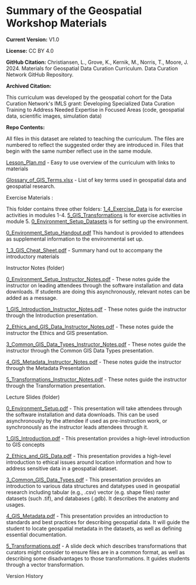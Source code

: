 # <a name="_n8o47u4ta0zv"></a>Summary of the Geospatial Workshop Materials
**Current Version:** V1.0

**License:** CC BY 4.0

**GitHub Citation:**  Christiansen, L., Grove, K., Kernik, M., Norris, T., Moore, J. 2024. Materials for Geospatial Data Curation Curriculum. Data Curation Network GitHub Repository. 

**Archived Citation:**

This curriculum was developed by the geospatial cohort for the Data Curation Network's IMLS grant: Developing Specialized Data Curation Training to Address Needed Expertise in Focused Areas (code, geospatial data, scientific images, simulation data)

**Repo Contents:**

All files in this dataset are related to teaching the curriculum. The files are numbered to reflect the suggested order they are introduced in. Files that begin with the same number reflect use in the same module.

[Lesson\_Plan.md](<Geospatial_Lesson_Plan.md>) - Easy to use overview of the curriculum with links to materials

[Glossary\_of\_GIS\_Terms.xlsx](<Glossary_of_GIS_Terms.xlsx>)  - List of key terms used in geospatial data and geospatial research.

Exercise Materials : 

This folder contains three other folders:  [1\_4\_Exercise\_Data](https://github.com/DataCurationNetwork/curation-curriculum/tree/2ac581994acb8824e664ff797534d3de78741da7/Specialized%20Data%20Types/Geospatial/Exercise%20Materials/1-4_Excercise_Dataset) is for exercise activities in modules 1-4.  [5\_GIS\_Transformations](https://github.com/DataCurationNetwork/curation-curriculum/tree/2ac581994acb8824e664ff797534d3de78741da7/Specialized%20Data%20Types/Geospatial/Exercise%20Materials/5_GIS_Tranformations) is for exercise activities in module 5. [0\_Environment_Setup_Datasets](https://github.com/DataCurationNetwork/curation-curriculum/tree/2ac581994acb8824e664ff797534d3de78741da7/Specialized%20Data%20Types/Geospatial/Exercise%20Materials/0_Environment_Setup_Datsets) is for setting up the environment.

[0\_Environment\_Setup\_Handout.pdf](<0_Environment_Setup_Handout.pdf>) This handout is provided to attendees as supplemental information to the environmental set up.

[1\_3\_GIS\_Cheat\_Sheet.pdf](<1_3_GIS_Cheat_Sheet.pdf>) - Summary hand out to accompany the introductory materials

Instructor Notes (folder)

[0\_Environment\_Setup\_Instructor\_Notes.pdf](https://github.com/DataCurationNetwork/curation-curriculum/blob/2ac581994acb8824e664ff797534d3de78741da7/Specialized%20Data%20Types/Geospatial/Instructor%20Notes/0_Environment_Setup_Instructor_Notes.pdf) - These notes guide the instructor on leading attendees through the software installation and data downloads. If students are doing this asynchronously, relevant notes can be added as a message.

[1\_GIS\_Introduction\_Instructor\_Notes.pdf](https://github.com/DataCurationNetwork/curation-curriculum/blob/2ac581994acb8824e664ff797534d3de78741da7/Specialized%20Data%20Types/Geospatial/Instructor%20Notes/1_GIS_Introduction_Instructor_Notes.pdf) - These notes guide the instructor through the Introduction presentation.

[2\_Ethics\_and\_GIS\_Data\_Instructor\_Notes.pdf](https://github.com/DataCurationNetwork/curation-curriculum/blob/2ac581994acb8824e664ff797534d3de78741da7/Specialized%20Data%20Types/Geospatial/Instructor%20Notes/2_Ethics_and_GIS_Data_Instructor_Notes.pdf) - These notes guide the instructor the Ethics and GIS presentation.

[3\_Common\_GIS\_Data\_Types\_Instructor\_Notes.pdf](https://github.com/DataCurationNetwork/curation-curriculum/blob/2ac581994acb8824e664ff797534d3de78741da7/Specialized%20Data%20Types/Geospatial/Instructor%20Notes/3_Common_GIS_Data_Types_Instructor_Notes.pdf) - These notes guide the instructor through the Common GIS Data Types presentation.

[4\_GIS\_Metadata\_Instructor\_Notes.pdf](https://github.com/DataCurationNetwork/curation-curriculum/blob/2ac581994acb8824e664ff797534d3de78741da7/Specialized%20Data%20Types/Geospatial/Instructor%20Notes/4_GIS_Metadata_Instructor_Notes.pdf) - These notes guide the instructor through the Metadata Presentation

[5\_Transformations\_Instructor\_Notes.pdf](https://github.com/DataCurationNetwork/curation-curriculum/blob/2ac581994acb8824e664ff797534d3de78741da7/Specialized%20Data%20Types/Geospatial/Instructor%20Notes/5_Transformations_Instructor_Notes.pdf)  - These notes guide the instructor through the Transformation presentation.

Lecture Slides (folder)

[0\_Environment\_Setup.pdf](https://github.com/DataCurationNetwork/curation-curriculum/blob/2ac581994acb8824e664ff797534d3de78741da7/Specialized%20Data%20Types/Geospatial/Lecture%20Slides/0_Environment_Setup.pdf) - This presentation will take attendees through the software installation and data downloads. This can be used asynchronously by the attendee if used as pre-instruction work, or synchronously as the instructor leads attendees through it.

[1\_GIS\_Introduction.pdf](https://github.com/DataCurationNetwork/curation-curriculum/blob/2ac581994acb8824e664ff797534d3de78741da7/Specialized%20Data%20Types/Geospatial/Lecture%20Slides/1_GIS_Introduction.pdf) - This presentation provides a high-level introduction to GIS concepts

[2\_Ethics\_and\_GIS\_Data.pdf](https://github.com/DataCurationNetwork/curation-curriculum/blob/2ac581994acb8824e664ff797534d3de78741da7/Specialized%20Data%20Types/Geospatial/Lecture%20Slides/2_Ethics_and_GIS_Data.pdf) - This presentation provides a high-level introduction to ethical issues around location information and how to address sensitive data in a geospatial dataset.



[3\_Common\_GIS\_Data\_Types.pdf](https://github.com/DataCurationNetwork/curation-curriculum/blob/2ac581994acb8824e664ff797534d3de78741da7/Specialized%20Data%20Types/Geospatial/Lecture%20Slides/3_Common_GIS_Data_Types.pdf) - This presentation provides an introduction to various data structures and datatypes used in  geospatial research including tabular (e.g., .csv) vector (e.g. shape files) raster datasets (such .tif), and databases (.gdb). It describes the anatomy and usages.

[4\_GIS\_Metadata.pdf](https://github.com/DataCurationNetwork/curation-curriculum/blob/2ac581994acb8824e664ff797534d3de78741da7/Specialized%20Data%20Types/Geospatial/Lecture%20Slides/4_GIS_Metadata.pdf) - This presentation provides an introduction to standards and best practices for describing geospatial data. It will guide the student to locate geospatial metadata in the datasets, as well as defining essential documentation.

[5\_Transformations.pdf](https://github.com/DataCurationNetwork/curation-curriculum/blob/2ac581994acb8824e664ff797534d3de78741da7/Specialized%20Data%20Types/Geospatial/Lecture%20Slides/5_Transformations.pdf) - A slide deck which describes transformations that curators might consider to ensure files are in a common format, as well as describing some disadvantages to those transformations. It guides students through a vector transformation.



Version History
